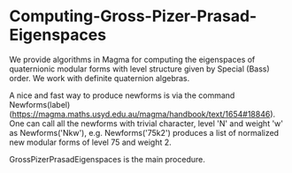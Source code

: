 # Computing-Gross-Pizer-Prasad-Eigenspaces
We provide algorithms in Magma for computing the eigenspaces of quaternionic modular forms with level structure given by Special (Bass) order. We work with definite quaternion algebras.


A nice and fast way to produce newforms is via the command Newforms(label) (https://magma.maths.usyd.edu.au/magma/handbook/text/1654#18846). One can call all the newforms with trivial character, level 'N' and weight 'w' as Newforms('Nkw'), e.g. Newforms('75k2') produces a list of normalized new modular forms of level 75 and weight 2.


GrossPizerPrasadEigenspaces is the main procedure.

